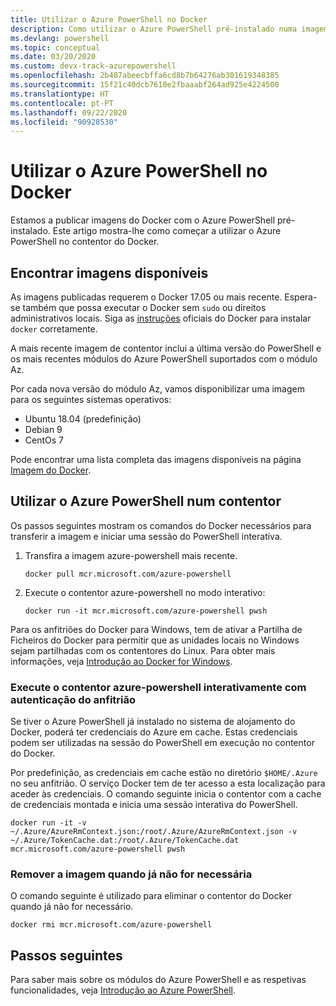 ```yaml
---
title: Utilizar o Azure PowerShell no Docker
description: Como utilizar o Azure PowerShell pré-instalado numa imagem do Docker.
ms.devlang: powershell
ms.topic: conceptual
ms.date: 03/20/2020
ms.custom: devx-track-azurepowershell
ms.openlocfilehash: 2b487abeecbffa6cd8b7b64276ab301619348385
ms.sourcegitcommit: 15f21c40dcb7610e2fbaaabf264ad925e4224500
ms.translationtype: HT
ms.contentlocale: pt-PT
ms.lasthandoff: 09/22/2020
ms.locfileid: "90928530"
---
```

# <a name="using-azure-powershell-in-docker"></a>Utilizar o Azure PowerShell no Docker

Estamos a publicar imagens do Docker com o Azure PowerShell pré-instalado. Este artigo mostra-lhe como começar a utilizar o Azure PowerShell no contentor do Docker.

## <a name="finding-available-images"></a>Encontrar imagens disponíveis

As imagens publicadas requerem o Docker 17.05 ou mais recente. Espera-se também que possa executar o Docker sem `sudo` ou direitos administrativos locais. Siga as [instruções][install] oficiais do Docker para instalar `docker` corretamente.

A mais recente imagem de contentor inclui a última versão do PowerShell e os mais recentes módulos do Azure PowerShell suportados com o módulo Az.

Por cada nova versão do módulo Az, vamos disponibilizar uma imagem para os seguintes sistemas operativos:

- Ubuntu 18.04 (predefinição)
- Debian 9
- CentOs 7

Pode encontrar uma lista completa das imagens disponíveis na página [Imagem do Docker][az image].

## <a name="using-azure-powershell-in-a-container"></a>Utilizar o Azure PowerShell num contentor

Os passos seguintes mostram os comandos do Docker necessários para transferir a imagem e iniciar uma sessão do PowerShell interativa.

1. Transfira a imagem azure-powershell mais recente.

   ```console
   docker pull mcr.microsoft.com/azure-powershell
   ```

1. Execute o contentor azure-powershell no modo interativo:

   ```console
   docker run -it mcr.microsoft.com/azure-powershell pwsh
   ```

Para os anfitriões do Docker para Windows, tem de ativar a Partilha de Ficheiros do Docker para permitir que as unidades locais no Windows sejam partilhadas com os contentores do Linux. Para obter mais informações, veja [Introdução ao Docker for Windows][file-sharing].

### <a name="run-the-azure-powershell-container-interactively-using-host-authentication"></a>Execute o contentor azure-powershell interativamente com autenticação do anfitrião

Se tiver o Azure PowerShell já instalado no sistema de alojamento do Docker, poderá ter credenciais do Azure em cache. Estas credenciais podem ser utilizadas na sessão do PowerShell em execução no contentor do Docker.

Por predefinição, as credenciais em cache estão no diretório `$HOME/.Azure` no seu anfitrião. O serviço Docker tem de ter acesso a esta localização para aceder às credenciais. O comando seguinte inicia o contentor com a cache de credenciais montada e inicia uma sessão interativa do PowerShell.

```console
docker run -it -v ~/.Azure/AzureRmContext.json:/root/.Azure/AzureRmContext.json -v ~/.Azure/TokenCache.dat:/root/.Azure/TokenCache.dat mcr.microsoft.com/azure-powershell pwsh
```

### <a name="remove-the-image-when-no-longer-needed"></a>Remover a imagem quando já não for necessária

O comando seguinte é utilizado para eliminar o contentor do Docker quando já não for necessário.

```console
docker rmi mcr.microsoft.com/azure-powershell
```

## <a name="next-steps"></a>Passos seguintes

Para saber mais sobre os módulos do Azure PowerShell e as respetivas funcionalidades, veja [Introdução ao Azure PowerShell](get-started-azureps.md).

<!-- link references -->
[install]: https://docs.docker.com/engine/installation/
[powershell image]: https://hub.docker.com/_/microsoft-powershell
[az image]: https://hub.docker.com/_/microsoft-azure-powershell
[file-sharing]: https://docs.docker.com/docker-for-windows/#file-sharing

